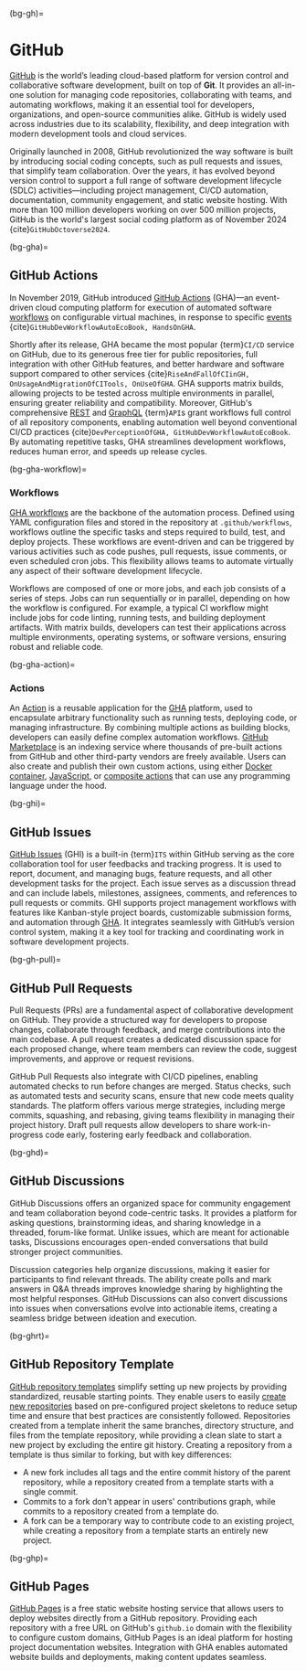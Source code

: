 (bg-gh)=
# GitHub

[GitHub](https://github.com) is the world’s leading cloud-based platform 
for version control and collaborative software development, 
built on top of **Git**. 
It provides an all-in-one solution for managing code repositories, 
collaborating with teams, and automating workflows, 
making it an essential tool for developers, organizations, 
and open-source communities alike. 
GitHub is widely used across industries due to its scalability, 
flexibility, and deep integration with modern development tools and cloud services.

Originally launched in 2008, GitHub revolutionized the way software is built 
by introducing social coding concepts, such as pull requests and issues, 
that simplify team collaboration. 
Over the years, it has evolved beyond version control 
to support a full range of software development lifecycle (SDLC) activities—including 
project management, CI/CD automation, documentation, community engagement, 
and static website hosting.
With more than 100 million developers working on over 500 million projects,
GitHub is the world's largest social coding platform 
as of November 2024 {cite}`GitHubOctoverse2024`.


(bg-gha)=
## GitHub Actions

In November 2019, GitHub introduced
[GitHub Actions](https://github.com/features/actions) (GHA)—an
event-driven cloud computing platform
for execution of automated software 
[workflows](https://docs.github.com/en/actions/using-workflows/about-workflows)
on configurable virtual machines, in response to specific
[events](https://docs.github.com/en/actions/using-workflows/events-that-trigger-workflows) 
{cite}`GitHubDevWorkflowAutoEcoBook, HandsOnGHA`. 

Shortly after its release, GHA became the most popular {term}`CI/CD` service on GitHub,
due to its generous free tier for public repositories, 
full integration with other GitHub features, 
and better hardware and software support compared to other services
{cite}`RiseAndFallOfCIinGH, OnUsageAndMigrationOfCITools, OnUseOfGHA`.
GHA supports matrix builds, allowing projects to be tested across multiple environments in parallel, 
ensuring greater reliability and compatibility.
Moreover, GitHub's comprehensive [REST](https://docs.github.com/en/rest)
and [GraphQL](https://docs.github.com/en/graphql) {term}`API`s
grant workflows full control of all repository components, 
enabling automation well beyond conventional CI/CD practices 
{cite}`DevPerceptionOfGHA, GitHubDevWorkflowAutoEcoBook`.
By automating repetitive tasks, GHA streamlines development workflows, 
reduces human error, and speeds up release cycles.

(bg-gha-workflow)=
### Workflows

[GHA workflows](https://docs.github.com/en/actions/using-workflows/about-workflows) 
are the backbone of the automation process. 
Defined using YAML configuration files and
stored in the repository at `.github/workflows`,
workflows outline the specific tasks and steps 
required to build, test, and deploy projects. 
These workflows are event-driven and can be triggered by various activities 
such as code pushes, pull requests, issue comments, or even scheduled cron jobs. 
This flexibility allows teams to automate 
virtually any aspect of their software development lifecycle.

Workflows are composed of one or more jobs, 
and each job consists of a series of steps. 
Jobs can run sequentially or in parallel, 
depending on how the workflow is configured. 
For example, a typical CI workflow might include 
jobs for code linting, running tests, and building deployment artifacts. 
With matrix builds, developers can test their applications 
across multiple environments, operating systems, 
or software versions, ensuring robust and reliable code.


(bg-gha-action)=
### Actions

An [Action](https://docs.github.com/en/actions/sharing-automations/creating-actions/about-custom-actions)
is a reusable application for the [GHA](#bg-gha) platform,
used to encapsulate arbitrary functionality such as running tests,
deploying code, or managing infrastructure.
By combining multiple actions as building blocks,
developers can easily define complex automation workflows.
[GitHub Marketplace](https://github.com/marketplace)
is an indexing service where thousands of pre-built actions 
from GitHub and other third-party vendors are freely available.
Users can also create and publish their own custom actions, using either
[Docker container](https://docs.github.com/en/actions/sharing-automations/creating-actions/creating-a-docker-container-action),
[JavaScript](https://docs.github.com/en/actions/sharing-automations/creating-actions/creating-a-javascript-action),
or [composite actions](https://docs.github.com/en/actions/sharing-automations/creating-actions/creating-a-composite-action)
that can use any programming language under the hood.


(bg-ghi)=
## GitHub Issues

[GitHub Issues](https://github.com/features/issues) (GHI)
is a built-in {term}`ITS` within GitHub
serving as the core collaboration tool 
for user feedbacks and tracking progress.
It is used to report, document, and managing bugs, feature requests,
and all other development tasks for the project.
Each issue serves as a discussion thread and can include labels,
milestones, assignees, comments, and references to pull requests or commits.
GHI supports project management workflows 
with features like Kanban-style project boards,
customizable submission forms, and automation through [GHA](#bg-gha).
It integrates seamlessly with GitHub’s version control system,
making it a key tool for tracking and coordinating work in software development projects.

(bg-gh-pull)=
## GitHub Pull Requests

Pull Requests (PRs) are a fundamental aspect of collaborative development on GitHub. 
They provide a structured way for developers to propose changes,
collaborate through feedback, and merge contributions into the main codebase. 
A pull request creates a dedicated discussion space for each proposed change, 
where team members can review the code, suggest improvements, 
and approve or request revisions.

GitHub Pull Requests also integrate with CI/CD pipelines, 
enabling automated checks to run before changes are merged. 
Status checks, such as automated tests and security scans, 
ensure that new code meets quality standards. 
The platform offers various merge strategies, including merge commits, 
squashing, and rebasing, giving teams flexibility in managing their project history. 
Draft pull requests allow developers to share work-in-progress code early, 
fostering early feedback and collaboration.


(bg-ghd)=
## GitHub Discussions

GitHub Discussions offers an organized space for community engagement 
and team collaboration beyond code-centric tasks. 
It provides a platform for asking questions, brainstorming ideas, 
and sharing knowledge in a threaded, forum-like format. 
Unlike issues, which are meant for actionable tasks, 
Discussions encourages open-ended conversations 
that build stronger project communities.

Discussion categories help organize discussions, 
making it easier for participants to find relevant threads.
The ability create polls and mark answers in Q&A threads 
improves knowledge sharing 
by highlighting the most helpful responses. 
GitHub Discussions can also convert discussions into issues 
when conversations evolve into actionable items, 
creating a seamless bridge between ideation and execution.


(bg-ghrt)=
## GitHub Repository Template

[GitHub repository templates](https://docs.github.com/en/repositories/creating-and-managing-repositories/creating-a-template-repository)
simplify setting up new projects 
by providing standardized, reusable starting points.
They enable users to easily [create new repositories](https://docs.github.com/en/repositories/creating-and-managing-repositories/creating-a-repository-from-a-template) 
based on pre-configured project skeletons
to reduce setup time and ensure that best practices 
are consistently followed.
Repositories created from a template inherit
the same branches, directory structure, 
and files from the template repository, 
while providing a clean slate to start a new project 
by excluding the entire git history.
Creating a repository from a template is thus similar to forking,
but with key differences:

- A new fork includes all tags and the entire commit history of the parent repository, 
  while a repository created from a template starts with a single commit.
- Commits to a fork don't appear in users' contributions graph, 
  while commits to a repository created from a template do.
- A fork can be a temporary way to contribute code to an existing project, 
  while creating a repository from a template starts an entirely new project.


(bg-ghp)=
## GitHub Pages

[GitHub Pages](https://pages.github.com/) is a free static website hosting service 
that allows users to deploy websites directly from a GitHub repository. 
Providing each repository with a free URL on GitHub's `github.io` domain
with the flexibility to configure custom domains,
GitHub Pages is an ideal platform for hosting project documentation websites. 
Integration with GHA enables automated website builds and deployments, 
making content updates seamless.

